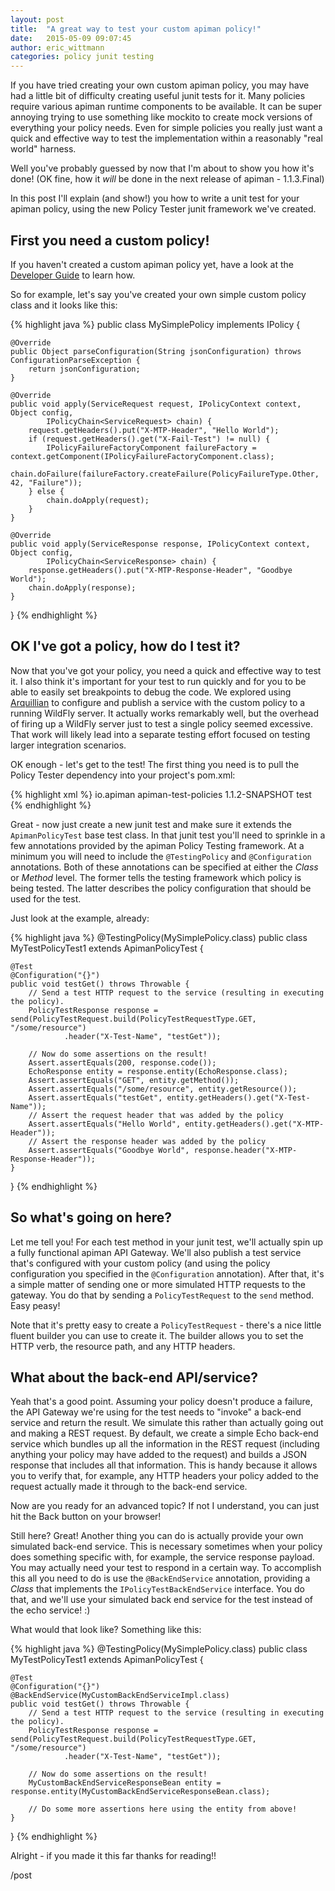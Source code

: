 ```yaml
---
layout: post
title:  "A great way to test your custom apiman policy!"
date:   2015-05-09 09:07:45
author: eric_wittmann
categories: policy junit testing
---
```

If you have tried creating your own custom apiman policy, you may have had a little bit of
difficulty creating useful junit tests for it.  Many policies require various apiman
runtime components to be available.  It can be super annoying trying to use something like
mockito to create mock versions of everything your policy needs.  Even for simple policies
you really just want a quick and effective way to test the implementation within a
reasonably "real world" harness.

Well you've probably guessed by now that I'm about to show you how it's done!  (OK fine,
how it *will* be done in the next release of apiman - 1.1.3.Final)

<!--more-->

In this post I'll explain (and show!) you how to write a unit test for your apiman
policy, using the new Policy Tester junit framework we've created.  

## First you need a custom policy!

If you haven't created a custom apiman policy yet, have a look at the
[Developer Guide](http://www.apiman.io/latest/developer-guide.html#_plugins) to
learn how.

So for example, let's say you've created your own simple custom policy class and it
looks like this:

{% highlight java %}
public class MySimplePolicy implements IPolicy {

    @Override
    public Object parseConfiguration(String jsonConfiguration) throws ConfigurationParseException {
        return jsonConfiguration;
    }

    @Override
    public void apply(ServiceRequest request, IPolicyContext context, Object config,
            IPolicyChain<ServiceRequest> chain) {
        request.getHeaders().put("X-MTP-Header", "Hello World");
        if (request.getHeaders().get("X-Fail-Test") != null) {
            IPolicyFailureFactoryComponent failureFactory = context.getComponent(IPolicyFailureFactoryComponent.class);
            chain.doFailure(failureFactory.createFailure(PolicyFailureType.Other, 42, "Failure"));
        } else {
            chain.doApply(request);
        }
    }

    @Override
    public void apply(ServiceResponse response, IPolicyContext context, Object config,
            IPolicyChain<ServiceResponse> chain) {
        response.getHeaders().put("X-MTP-Response-Header", "Goodbye World");
        chain.doApply(response);
    }
}
{% endhighlight %}

## OK I've got a policy, how do I test it?

Now that you've got your policy, you need a quick and effective way to test it.  I also
think it's important for your test to run quickly and for you to be able to easily set
breakpoints to debug the code.  We explored using [Arquillian](http://arquillian.org/)
to configure and publish a service with the custom policy to a running WildFly server.
It actually works remarkably well, but the overhead of firing up a WildFly server just
to test a single policy seemed excessive.  That work will likely lead into a separate
testing effort focused on testing larger integration scenarios.

OK enough - let's get to the test!  The first thing you need is to pull the Policy
Tester dependency into your project's pom.xml:

{% highlight xml %}
<dependency>
   <groupId>io.apiman</groupId>
   <artifactId>apiman-test-policies</artifactId>
   <version>1.1.2-SNAPSHOT</version>
   <scope>test</scope>
</dependency>
{% endhighlight %}

Great - now just create a new junit test and make sure it extends the `ApimanPolicyTest`
base test class.  In that junit test you'll need to sprinkle in a few annotations
provided by the apiman Policy Testing framework.  At a minimum you will need to
include the `@TestingPolicy` and `@Configuration` annotations.  Both of these annotations
can be specified at either the *Class* or *Method* level. The former tells the testing
framework which policy is being tested.  The latter describes the policy configuration
that should be used for the test.

Just look at the example, already:

{% highlight java %}
@TestingPolicy(MySimplePolicy.class)
public class MyTestPolicyTest1 extends ApimanPolicyTest {

    @Test
    @Configuration("{}")
    public void testGet() throws Throwable {
        // Send a test HTTP request to the service (resulting in executing the policy).
        PolicyTestResponse response = send(PolicyTestRequest.build(PolicyTestRequestType.GET, "/some/resource")
                .header("X-Test-Name", "testGet"));

        // Now do some assertions on the result!
        Assert.assertEquals(200, response.code());
        EchoResponse entity = response.entity(EchoResponse.class);
        Assert.assertEquals("GET", entity.getMethod());
        Assert.assertEquals("/some/resource", entity.getResource());
        Assert.assertEquals("testGet", entity.getHeaders().get("X-Test-Name"));
        // Assert the request header that was added by the policy
        Assert.assertEquals("Hello World", entity.getHeaders().get("X-MTP-Header"));
        // Assert the response header was added by the policy
        Assert.assertEquals("Goodbye World", response.header("X-MTP-Response-Header"));
    }

}
{% endhighlight %}

## So what's going on here?

Let me tell you!  For each test method in your junit test, we'll actually spin up a fully
functional apiman API Gateway.  We'll also publish a test service that's configured with
your custom policy (and using the policy configuration you specified in the `@Configuration`
annotation).  After that, it's a simple matter of sending one or more simulated HTTP
requests to the gateway.  You do that by sending a `PolicyTestRequest` to the `send` method.
Easy peasy!

Note that it's pretty easy to create a `PolicyTestRequest` - there's a nice little fluent
builder you can use to create it.  The builder allows you to set the HTTP verb, the resource
path, and any HTTP headers.

## What about the back-end API/service?

Yeah that's a good point.  Assuming your policy doesn't produce a failure, the API Gateway
we're using for the test needs to "invoke" a back-end service and return the result.  We
simulate this rather than actually going out and making a REST request.  By default, we
create a simple Echo back-end service which bundles up all the information in the REST
request (including anything your policy may have added to the request) and builds a JSON
response that includes all that information.  This is handy because it allows you to
verify that, for example, any HTTP headers your policy added to the request actually
made it through to the back-end service.

Now are you ready for an advanced topic?  If not I understand, you can just hit the Back
button on your browser!

Still here?  Great!  Another thing you can do is actually provide your own simulated
back-end service.  This is necessary sometimes when your policy does something
specific with, for example, the service response payload.  You may actually need your
test to respond in a certain way.  To accomplish this all you need to do is use the
`@BackEndService` annotation, providing a *Class* that implements the
`IPolicyTestBackEndService` interface.  You do that, and we'll use your simulated
back end service for the test instead of the echo service!  :)

What would that look like?  Something like this:

{% highlight java %}
@TestingPolicy(MySimplePolicy.class)
public class MyTestPolicyTest1 extends ApimanPolicyTest {

    @Test
    @Configuration("{}")
    @BackEndService(MyCustomBackEndServiceImpl.class)
    public void testGet() throws Throwable {
        // Send a test HTTP request to the service (resulting in executing the policy).
        PolicyTestResponse response = send(PolicyTestRequest.build(PolicyTestRequestType.GET, "/some/resource")
                .header("X-Test-Name", "testGet"));

        // Now do some assertions on the result!
        MyCustomBackEndServiceResponseBean entity = response.entity(MyCustomBackEndServiceResponseBean.class);

        // Do some more assertions here using the entity from above!
    }

}
{% endhighlight %}

Alright - if you made it this far thanks for reading!!

/post
